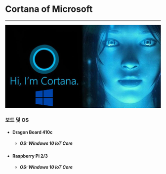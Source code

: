 # Cortana of Microsoft
---

![](/assets/cortana.jpg)

### 보드 및 OS
- #### Dragon Board 410c
    - ##### OS: Windows 10 IoT Core
- #### Raspberry Pi 2/3
    - ##### OS: Windows 10 IoT Core

